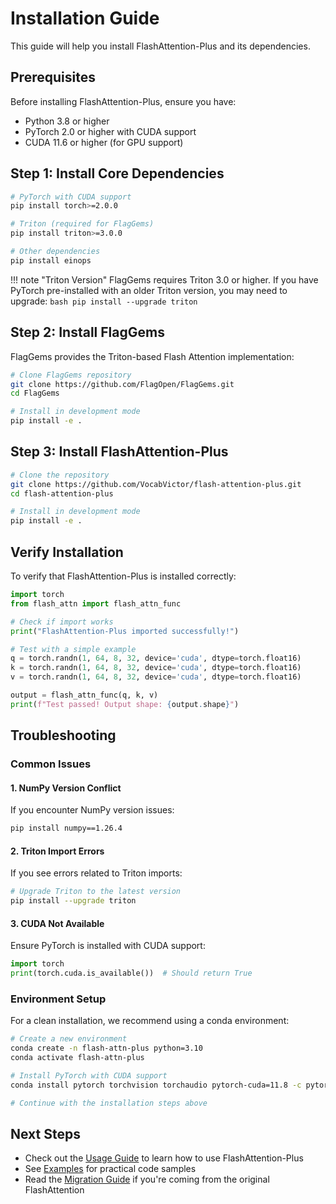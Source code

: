 # Installation Guide

This guide will help you install FlashAttention-Plus and its dependencies.

## Prerequisites

Before installing FlashAttention-Plus, ensure you have:

- Python 3.8 or higher
- PyTorch 2.0 or higher with CUDA support
- CUDA 11.6 or higher (for GPU support)

## Step 1: Install Core Dependencies

```bash
# PyTorch with CUDA support
pip install torch>=2.0.0

# Triton (required for FlagGems)
pip install triton>=3.0.0

# Other dependencies
pip install einops
```

!!! note "Triton Version"
    FlagGems requires Triton 3.0 or higher. If you have PyTorch pre-installed with an older Triton version, you may need to upgrade:
    ```bash
    pip install --upgrade triton
    ```

## Step 2: Install FlagGems

FlagGems provides the Triton-based Flash Attention implementation:

```bash
# Clone FlagGems repository
git clone https://github.com/FlagOpen/FlagGems.git
cd FlagGems

# Install in development mode
pip install -e .
```

## Step 3: Install FlashAttention-Plus

```bash
# Clone the repository
git clone https://github.com/VocabVictor/flash-attention-plus.git
cd flash-attention-plus

# Install in development mode
pip install -e .
```

## Verify Installation

To verify that FlashAttention-Plus is installed correctly:

```python
import torch
from flash_attn import flash_attn_func

# Check if import works
print("FlashAttention-Plus imported successfully!")

# Test with a simple example
q = torch.randn(1, 64, 8, 32, device='cuda', dtype=torch.float16)
k = torch.randn(1, 64, 8, 32, device='cuda', dtype=torch.float16)
v = torch.randn(1, 64, 8, 32, device='cuda', dtype=torch.float16)

output = flash_attn_func(q, k, v)
print(f"Test passed! Output shape: {output.shape}")
```

## Troubleshooting

### Common Issues

#### 1. NumPy Version Conflict

If you encounter NumPy version issues:
```bash
pip install numpy==1.26.4
```

#### 2. Triton Import Errors

If you see errors related to Triton imports:
```bash
# Upgrade Triton to the latest version
pip install --upgrade triton
```

#### 3. CUDA Not Available

Ensure PyTorch is installed with CUDA support:
```python
import torch
print(torch.cuda.is_available())  # Should return True
```

### Environment Setup

For a clean installation, we recommend using a conda environment:

```bash
# Create a new environment
conda create -n flash-attn-plus python=3.10
conda activate flash-attn-plus

# Install PyTorch with CUDA support
conda install pytorch torchvision torchaudio pytorch-cuda=11.8 -c pytorch -c nvidia

# Continue with the installation steps above
```

## Next Steps

- Check out the [Usage Guide](usage.md) to learn how to use FlashAttention-Plus
- See [Examples](examples.md) for practical code samples
- Read the [Migration Guide](migration.md) if you're coming from the original FlashAttention